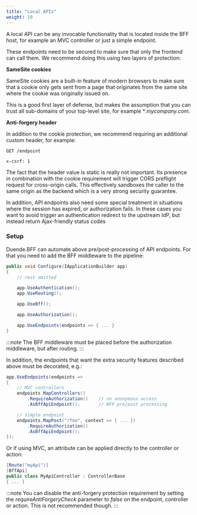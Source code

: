 ```yaml
---
title: "Local APIs"
weight: 10
---
```


A local API can be any invocable functionality that is located inside the BFF host, for example an MVC controller or just a simple endpoint.

These endpoints need to be secured to make sure that only the frontend can call them. We recommend doing this using two layers of protection:

**SameSite cookies**

SameSite cookies are a built-in feature of modern browsers to make sure that a cookie only gets sent from a page that originates from the same site where the cookie was originally issued on.

This is a good first layer of defense, but makes the assumption that you can trust all sub-domains of your top-level site, for example **.mycompany.com*.

**Anti-forgery header**

In addition to the cookie protection, we recommend requiring an additional custom header, for example:

```
GET /endpoint

x-csrf: 1
```

The fact that the header value is static is really not important. Its presence in combination with the cookie requirement will trigger CORS preflight request for cross-origin calls. This effectively sandboxes the caller to the same origin as the backend which is a very strong security guarantee.

In addition, API endpoints also need some special treatment in situations where the session has expired, or authorization fails. In these cases you want to avoid trigger an authentication redirect to the upstream IdP, but instead return Ajax-friendly status codes

### Setup
Duende.BFF can automate above pre/post-processing of API endpoints. For that you need to add the BFF middleware to the pipeline:

```csharp
public void Configure(IApplicationBuilder app)
{
    // rest omitted

    app.UseAuthentication();
    app.UseRouting();

    app.UseBff();

    app.UseAuthorization();

    app.UseEndpoints(endpoints => { ... }
}
```

:::note
The BFF middleware must be placed before the authorization middleware, but after routing.
:::

In addition, the endpoints that want the extra security features described above must be decorated, e.g.:

```csharp
app.UseEndpoints(endpoints =>
{
    // MVC controllers
    endpoints.MapControllers()
        .RequireAuthorization()    // no anonymous access
        .AsBffApiEndpoint();       // BFF pre/post processing

    // simple endpoint
    endpoints.MapPost("/foo", context => { ... })
        .RequireAuthorization()
        .AsBffApiEndpoint();
});
```

Or if using MVC, an attribute can be applied directly to the controller or action:

```csharp
[Route("myApi")]
[BffApi]
public class MyApiController : ControllerBase
{ ... }
```

:::note
You can disable the anti-forgery protection requirement by setting the *requireAntiForgeryCheck* parameter to *false* on the endpoint, controller or action. This is not recommended though.
:::